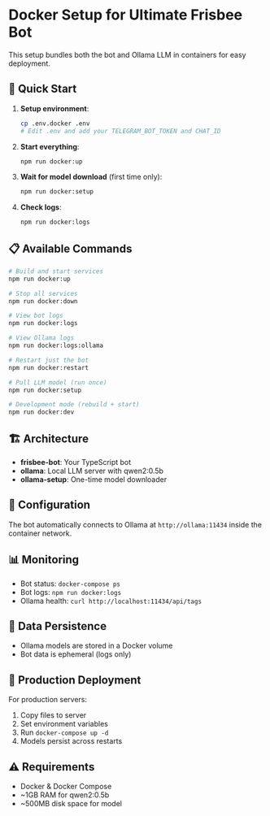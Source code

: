 # Docker Setup for Ultimate Frisbee Bot

This setup bundles both the bot and Ollama LLM in containers for easy deployment.

## 🚀 Quick Start

1. **Setup environment**:
   ```bash
   cp .env.docker .env
   # Edit .env and add your TELEGRAM_BOT_TOKEN and CHAT_ID
   ```

2. **Start everything**:
   ```bash
   npm run docker:up
   ```

3. **Wait for model download** (first time only):
   ```bash
   npm run docker:setup
   ```

4. **Check logs**:
   ```bash
   npm run docker:logs
   ```

## 📋 Available Commands

```bash
# Build and start services
npm run docker:up

# Stop all services
npm run docker:down

# View bot logs
npm run docker:logs

# View Ollama logs
npm run docker:logs:ollama

# Restart just the bot
npm run docker:restart

# Pull LLM model (run once)
npm run docker:setup

# Development mode (rebuild + start)
npm run docker:dev
```

## 🏗️ Architecture

- **frisbee-bot**: Your TypeScript bot
- **ollama**: Local LLM server with qwen2:0.5b
- **ollama-setup**: One-time model downloader

## 🔧 Configuration

The bot automatically connects to Ollama at `http://ollama:11434` inside the container network.

## 📊 Monitoring

- Bot status: `docker-compose ps`
- Bot logs: `npm run docker:logs`
- Ollama health: `curl http://localhost:11434/api/tags`

## 💾 Data Persistence

- Ollama models are stored in a Docker volume
- Bot data is ephemeral (logs only)

## 🚀 Production Deployment

For production servers:
1. Copy files to server
2. Set environment variables
3. Run `docker-compose up -d`
4. Models persist across restarts

## ⚠️ Requirements

- Docker & Docker Compose
- ~1GB RAM for qwen2:0.5b
- ~500MB disk space for model